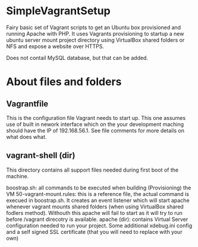 SimpleVagrantSetup
==================

Fairy basic set of Vagrant scripts to get an Ubuntu box provisioned and running Apache with PHP. It uses Vagrants provisioning to startup a new ubuntu server mount project directory using VirtualBox shared folders or NFS and expose a website over HTTPS.

Does not contail MySQL database, but that can be added.

# About files and folders

## Vagrantfile

This is the configuration file Vagrant needs to start up. This one assumes use of built in nework interface which on the your development maching should have the IP of 192.168.56.1. See file comments for more details on what does what.

## vagrant-shell (dir)

This directory contains all support files needed during first boot of the machine. 

boostrap.sh: all commands to be executed when building (Provisioning) the VM 
50-vagrant-mount.rules: this is a reference file, the actual command is execued in boostrap.sh. It creates an event listener which will start apache whenever vagrant mounts shared folders (when using VirtualBox shared fodlers method). Withouth this apache will fail to start as it will try to run before /vagrant direcotry is available.
apache (dir): contains Virtual Server configuration needed to run your project. Some additional xdebug.ini config and a self signed SSL certificate (that you will need to replace with your own)

